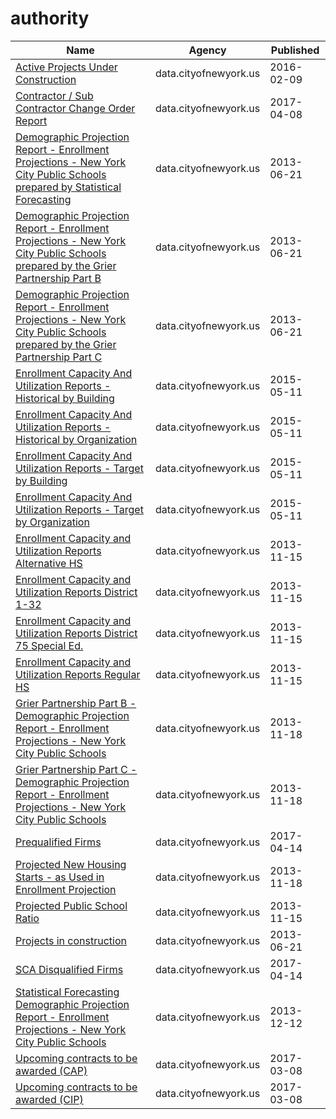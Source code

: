 # authority

Name | Agency | Published
---- | ---- | ---------
[Active Projects Under Construction](../datasets/2xh6-psuq.md) | data.cityofnewyork.us | 2016-02-09
[Contractor / Sub Contractor Change Order Report](../datasets/gzvm-na49.md) | data.cityofnewyork.us | 2017-04-08
[Demographic Projection Report - Enrollment Projections - New York City Public Schools prepared by Statistical Forecasting](../datasets/xzy8-qqgf.md) | data.cityofnewyork.us | 2013-06-21
[Demographic Projection Report - Enrollment Projections - New York City Public Schools prepared by the Grier Partnership Part B](../datasets/2pkz-byyb.md) | data.cityofnewyork.us | 2013-06-21
[Demographic Projection Report - Enrollment Projections - New York City Public Schools prepared by the Grier Partnership Part C](../datasets/9gmp-f9x2.md) | data.cityofnewyork.us | 2013-06-21
[Enrollment Capacity And Utilization Reports - Historical by Building](../datasets/hq56-zhrp.md) | data.cityofnewyork.us | 2015-05-11
[Enrollment Capacity And Utilization Reports - Historical by Organization](../datasets/q9xk-w9iv.md) | data.cityofnewyork.us | 2015-05-11
[Enrollment Capacity And Utilization Reports - Target by Building](../datasets/gkd7-3vk7.md) | data.cityofnewyork.us | 2015-05-11
[Enrollment Capacity And Utilization Reports - Target by Organization](../datasets/8b9a-pywy.md) | data.cityofnewyork.us | 2015-05-11
[Enrollment Capacity and Utilization Reports Alternative HS](../datasets/rqx9-kktd.md) | data.cityofnewyork.us | 2013-11-15
[Enrollment Capacity and Utilization Reports District 1-32](../datasets/my4g-bvvs.md) | data.cityofnewyork.us | 2013-11-15
[Enrollment Capacity and Utilization Reports District 75 Special Ed.](../datasets/3cn8-i54i.md) | data.cityofnewyork.us | 2013-11-15
[Enrollment Capacity and Utilization Reports Regular HS](../datasets/3mim-bd27.md) | data.cityofnewyork.us | 2013-11-15
[Grier Partnership Part B - Demographic Projection Report - Enrollment Projections - New York City Public Schools](../datasets/nxvh-fkda.md) | data.cityofnewyork.us | 2013-11-18
[Grier Partnership Part C - Demographic Projection Report - Enrollment Projections - New York City Public Schools](../datasets/d6ph-dqj8.md) | data.cityofnewyork.us | 2013-11-18
[Prequalified Firms](../datasets/szkz-syh6.md) | data.cityofnewyork.us | 2017-04-14
[Projected New Housing Starts - as Used in Enrollment Projection](../datasets/pa5t-ktd3.md) | data.cityofnewyork.us | 2013-11-18
[Projected Public School Ratio](../datasets/n7ta-pz8k.md) | data.cityofnewyork.us | 2013-11-15
[Projects in construction](../datasets/8586-3zfm.md) | data.cityofnewyork.us | 2013-06-21
[SCA Disqualified Firms](../datasets/krwf-eng6.md) | data.cityofnewyork.us | 2017-04-14
[Statistical Forecasting Demographic Projection Report - Enrollment Projections - New York City Public Schools](../datasets/e649-r223.md) | data.cityofnewyork.us | 2013-12-12
[Upcoming contracts to be awarded (CAP)](../datasets/6m3u-8rbh.md) | data.cityofnewyork.us | 2017-03-08
[Upcoming contracts to be awarded (CIP)](../datasets/tsak-vtv3.md) | data.cityofnewyork.us | 2017-03-08

